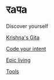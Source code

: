 # रaपa

Discover yourself

[Krishna's Gita](krishna-gita.md)

[Code your intent](coding.md)

[Epic living](epic-living.md)

[Tools](tools.md)
